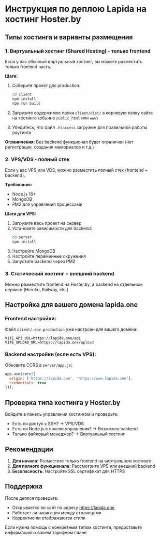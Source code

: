 # Инструкция по деплою Lapida на хостинг Hoster.by

## Типы хостинга и варианты размещения

### 1. Виртуальный хостинг (Shared Hosting) - только frontend
Если у вас обычный виртуальный хостинг, вы можете разместить только frontend часть.

**Шаги:**
1. Соберите проект для production:
   ```bash
   cd client
   npm install
   npm run build
   ```

2. Загрузите содержимое папки `client/dist/` в корневую папку сайта на хостинге (обычно `public_html` или `www`)

3. Убедитесь, что файл `.htaccess` загружен для правильной работы роутинга

**Ограничения:** Без backend функционал будет ограничен (нет регистрации, создания мемориалов и т.д.)

### 2. VPS/VDS - полный стек
Если у вас VPS или VDS, можно разместить полный стек (frontend + backend).

**Требования:**
- Node.js 16+
- MongoDB
- PM2 для управления процессами

**Шаги для VPS:**
1. Загрузите весь проект на сервер
2. Установите зависимости для backend:
   ```bash
   cd server
   npm install
   ```
3. Настройте MongoDB
4. Настройте переменные окружения
5. Запустите backend через PM2

### 3. Статический хостинг + внешний backend
Можно разместить frontend на Hoster.by, а backend на отдельном сервисе (Heroku, Railway, etc.)

## Настройка для вашего домена lapida.one

### Frontend настройки:
Файл `client/.env.production` уже настроен для вашего домена:
```
VITE_API_URL=https://lapida.one/api
VITE_UPLOAD_URL=https://lapida.one/upload
```

### Backend настройки (если есть VPS):
Обновите CORS в `server/app.js`:
```javascript
app.use(cors({
  origin: ['https://lapida.one', 'https://www.lapida.one'],
  credentials: true
}));
```

## Проверка типа хостинга у Hoster.by

Войдите в панель управления хостингом и проверьте:
- Есть ли доступ к SSH? → VPS/VDS
- Есть ли Node.js в панели управления? → Возможен backend
- Только файловый менеджер? → Виртуальный хостинг

## Рекомендации

1. **Для начала:** Разместите только frontend на виртуальном хостинге
2. **Для полного функционала:** Рассмотрите VPS или внешний backend
3. **Безопасность:** Настройте SSL сертификат для HTTPS

## Поддержка

После деплоя проверьте:
- Открывается ли сайт по адресу https://lapida.one
- Работает ли навигация между страницами
- Корректно ли отображаются стили

Если нужна помощь с конкретным типом хостинга, предоставьте информацию о вашем тарифном плане.
